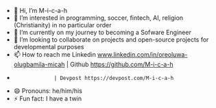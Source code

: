 - 👋 Hi, I’m M-i-c-a-h
- 👀 I’m interested in programming, soccer, fintech, AI, religion (Christianity) in no particular order
- 🌱 I’m currently on my journey to becoming a Sofware Engineer
- 💞️ I’m looking to collaborate on projects and open-source projects for developmental purposes
- 📫 How to reach me Linkedin www.linkedin.com/in/oreoluwa-olugbamila-micah | Github https://github.com/M-i-c-a-h
-                  | Devpost https://devpost.com/M-i-c-a-h
- 😄 Pronouns: he/him/his
- ⚡ Fun fact: I have a twin

<!---
M-i-c-a-h/M-i-c-a-h is a ✨ special ✨ repository because its `README.md` (this file) appears on your GitHub profile.
You can click the Preview link to take a look at your changes.
--->
